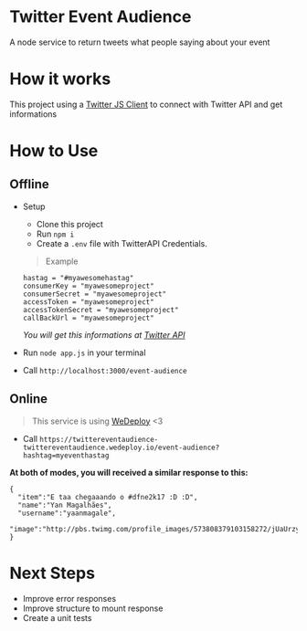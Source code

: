 # Twitter Event Audience

A node service to return tweets what people saying about your event

# How it works
This project using a [Twitter JS Client](https://github.com/BoyCook/TwitterJSClient) to connect with Twitter API and get informations

# How to Use

## Offline 

- Setup
  - Clone this project
  - Run `npm i`
  - Create a `.env` file with TwitterAPI Credentials.

  > Example

  ```
  hastag = "#myawesomehastag"
  consumerKey = "myawesomeproject"
  consumerSecret = "myawesomeproject"
  accessToken = "myawesomeproject"
  accessTokenSecret = "myawesomeproject"
  callBackUrl = "myawesomeproject"
  ```
  _You will get this informations at [Twitter API](https://developer.twitter.com/en/docs/basics/getting-started)_

- Run `node app.js` in your terminal
- Call `http://localhost:3000/event-audience`

## Online
> This service is using [WeDeploy](https://wedeploy.com/) <3

- Call `https://twittereventaudience-twittereventaudience.wedeploy.io/event-audience?hashtag=myeventhastag`


**At both of modes, you will received a similar response to this:**

```
{  
  "item":"E taa chegaaando o #dfne2k17 :D :D",
  "name":"Yan Magalhães",
  "username":"yaanmagale",
  "image":"http://pbs.twimg.com/profile_images/573808379103158272/jUaUrzy4_normal.jpeg"
}
```   

# Next Steps
- Improve error responses
- Improve structure to mount response
- Create a unit tests
